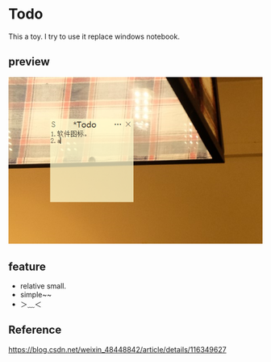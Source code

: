 # Todo
This a toy. I try to use it replace windows notebook.

## preview
![](image/readme/1652449631481.png)

## feature
- relative small.
- simple~~
- ＞﹏＜

## Reference
https://blog.csdn.net/weixin_48448842/article/details/116349627
